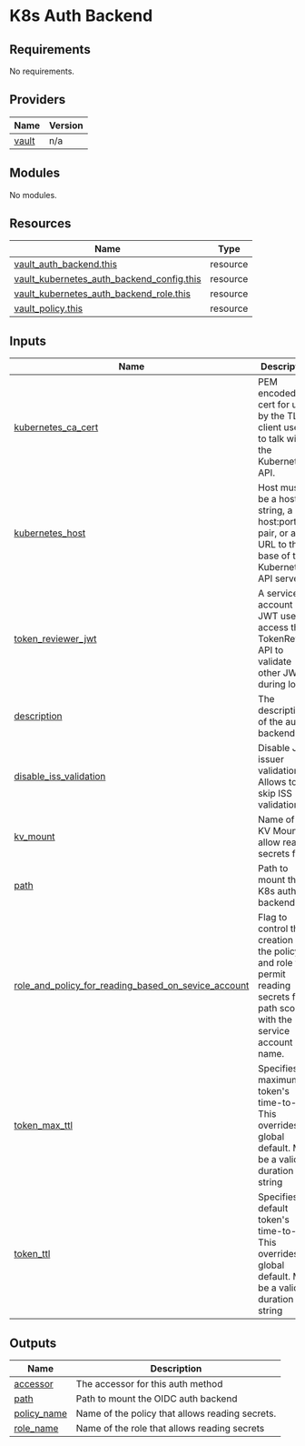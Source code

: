 # K8s Auth Backend

<!-- BEGINNING OF PRE-COMMIT-TERRAFORM DOCS HOOK -->
## Requirements

No requirements.

## Providers

| Name | Version |
|------|---------|
| <a name="provider_vault"></a> [vault](#provider\_vault) | n/a |

## Modules

No modules.

## Resources

| Name | Type |
|------|------|
| [vault_auth_backend.this](https://registry.terraform.io/providers/hashicorp/vault/latest/docs/resources/auth_backend) | resource |
| [vault_kubernetes_auth_backend_config.this](https://registry.terraform.io/providers/hashicorp/vault/latest/docs/resources/kubernetes_auth_backend_config) | resource |
| [vault_kubernetes_auth_backend_role.this](https://registry.terraform.io/providers/hashicorp/vault/latest/docs/resources/kubernetes_auth_backend_role) | resource |
| [vault_policy.this](https://registry.terraform.io/providers/hashicorp/vault/latest/docs/resources/policy) | resource |

## Inputs

| Name | Description | Type | Default | Required |
|------|-------------|------|---------|:--------:|
| <a name="input_kubernetes_ca_cert"></a> [kubernetes\_ca\_cert](#input\_kubernetes\_ca\_cert) | PEM encoded CA cert for use by the TLS client used to talk with the Kubernetes API. | `string` | n/a | yes |
| <a name="input_kubernetes_host"></a> [kubernetes\_host](#input\_kubernetes\_host) | Host must be a host string, a host:port pair, or a URL to the base of the Kubernetes API server. | `string` | n/a | yes |
| <a name="input_token_reviewer_jwt"></a> [token\_reviewer\_jwt](#input\_token\_reviewer\_jwt) | A service account JWT used to access the TokenReview API to validate other JWTs during login. | `string` | n/a | yes |
| <a name="input_description"></a> [description](#input\_description) | The description of the auth backend. | `string` | `"Kubernetes"` | no |
| <a name="input_disable_iss_validation"></a> [disable\_iss\_validation](#input\_disable\_iss\_validation) | Disable JWT issuer validation. Allows to skip ISS validation. | `bool` | `true` | no |
| <a name="input_kv_mount"></a> [kv\_mount](#input\_kv\_mount) | Name of the KV Mount to allow read secrets from | `string` | `"kubernetes"` | no |
| <a name="input_path"></a> [path](#input\_path) | Path to mount the K8s auth backend. | `string` | `"kubernetes"` | no |
| <a name="input_role_and_policy_for_reading_based_on_sevice_account"></a> [role\_and\_policy\_for\_reading\_based\_on\_sevice\_account](#input\_role\_and\_policy\_for\_reading\_based\_on\_sevice\_account) | Flag to control the creation of the policy and role to permit reading secrets from path scoped with the service account name. | `bool` | `true` | no |
| <a name="input_token_max_ttl"></a> [token\_max\_ttl](#input\_token\_max\_ttl) | Specifies the maximum token's time-to-live. This overrides the global default. Must be a valid duration string | `string` | `"360"` | no |
| <a name="input_token_ttl"></a> [token\_ttl](#input\_token\_ttl) | Specifies the default token's time-to-live. This overrides the global default. Must be a valid duration string | `string` | `"360"` | no |

## Outputs

| Name | Description |
|------|-------------|
| <a name="output_accessor"></a> [accessor](#output\_accessor) | The accessor for this auth method |
| <a name="output_path"></a> [path](#output\_path) | Path to mount the OIDC auth backend |
| <a name="output_policy_name"></a> [policy\_name](#output\_policy\_name) | Name of the policy that allows reading secrets. |
| <a name="output_role_name"></a> [role\_name](#output\_role\_name) | Name of the role that allows reading secrets |
<!-- END OF PRE-COMMIT-TERRAFORM DOCS HOOK -->
